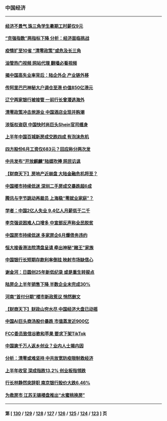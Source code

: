 ### 中国经济
---
#### [经济不景气 珠三角学生暑期工时薪仅9元](../../pages/ncid283/n13773780.md?07051645) 
#### [“克强指数”两指标下降 分析：经济面临挑战](../../pages/ncid283/n13773481.md?07051645) 
#### [疫情扩至10省 “清零政策”或危及长三角](../../pages/ncid283/n13773328.md?07051645) 
#### [油管热门视频 网站代理 翻墙必看视频](http://209.222.30.114:81/youtube.html?07051645)
#### [揭中国高失业率背后：陆企外企 产业链外移](../../pages/ncid283/n13773429.md?07051645) 
#### [传阿里巴巴神秘大户调仓至港 价值850亿港元](../../pages/ncid283/n13773070.md?07051645) 
#### [辽宁两家银行被接管 一前行长曾潜逃海外](../../pages/ncid283/n13773206.md?07051645) 
#### [清零政策冲击旅游业 中国酒店业现并购潮](../../pages/ncid283/n13773142.md?07051645) 
#### [涉版权盗窃 中国快时尚巨头Shein官司缠身](../../pages/ncid283/n13772674.md?07051645) 
#### [上半年中国百城新房成交跌四成 有泡沫危机](../../pages/ncid283/n13772559.md?07051645) 
#### [四方股份6月工资仅683元？回应称分两次发](../../pages/ncid283/n13772458.md?07051645) 
#### [中共发布“开放麒麟”陆媒吹捧 网民讥讽](../../pages/ncid283/n13772308.md?07051645) 
#### [【财商天下】房地产近崩盘 大陆金融危机将至？](../../pages/ncid283/n13771665.md?07051645) 
#### [中国楼市持续低迷 深圳二手房成交暴跌超6成](../../pages/ncid283/n13771693.md?07051645) 
#### [腾讯与字节跳动再裁员 上海稳“零就业家庭”？](../../pages/ncid283/n13771622.md?07051645) 
#### [学者：中国2亿人失业 9.4亿人月薪低于二千](../../pages/ncid283/n13771649.md?07051645) 
#### [李克强说困难人口增多 中宣部反声称全民脱贫](../../pages/ncid283/n13771627.md?07051645) 
#### [中国房市持续低迷 多家房企6月爆债务违约](../../pages/ncid283/n13771623.md?07051645) 
#### [恒大接香港法院清盘呈请 牵出神秘“赌王”家族](../../pages/ncid283/n13771611.md?07051645) 
#### [中国银行长短期存款利率倒挂 映射市场缺信心](../../pages/ncid283/n13771597.md?07051645) 
#### [谢金河：日圆创25年新低纪录 或是重生转捩点](../../pages/ncid283/n13771519.md?07051645) 
#### [陆房企上半年销售下降 半数企业未完成30%](../../pages/ncid283/n13771379.md?07051645) 
#### [河南“首付分期”楼市新政惹议 悄然删文](../../pages/ncid283/n13771259.md?07051645) 
#### [【财商天下】财政山穷水尽 中国经济大盘已动摇](../../pages/ncid283/n13770956.md?07051645) 
#### [中国AI巨头商汤股价暴跌 市值蒸发近900亿](../../pages/ncid283/n13770976.md?07051645) 
#### [FCC委员致信谷歌和苹果 要求下架TikTok](../../pages/ncid283/n13770963.md?07051645) 
#### [中国逾千万人返乡创业？业内人士揭内因](../../pages/ncid283/n13770780.md?07051645) 
#### [分析：清零或难坚持 中共放宽防疫限制救经济](../../pages/ncid283/n13770641.md?07051645) 
#### [上半年收官 深成指跌13.2% 创业板指领跌](../../pages/ncid283/n13770651.md?07051645) 
#### [行长林静然突辞职 南京银行股价大跌6.46%](../../pages/ncid283/n13770633.md?07051645) 
#### [为救房市 江苏无锡楼盘推出“水蜜桃换房”](../../pages/ncid283/n13770456.md?07051645) 

---
#### 第 [ [130](./130.md?07051645) / [129](./129.md?07051645) / [128](./128.md?07051645) / [127](./127.md?07051645) / [126](./126.md?07051645) / [125](./125.md?07051645) / [124](./124.md?07051645) / [123](./123.md?07051645) ] 页
